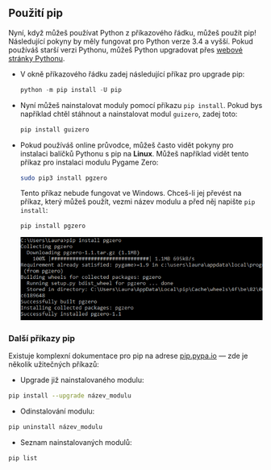 ## Použití pip

Nyní, když můžeš používat Python z příkazového řádku, můžeš použít pip! Následující pokyny by měly fungovat pro Python verze 3.4 a vyšší. Pokud používáš starší verzi Pythonu, můžeš Python upgradovat přes [webové stránky Pythonu](https://www.python.org/downloads/).

- V okně příkazového řádku zadej následující příkaz pro upgrade pip:

    ```python
    python -m pip install -U pip
    ```

- Nyní můžeš nainstalovat moduly pomocí příkazu `pip install`. Pokud bys například chtěl stáhnout a nainstalovat modul `guizero`, zadej toto:

    ```bash
    pip install guizero
    ```

- Pokud používáš online průvodce, můžeš často vidět pokyny pro instalaci balíčků Pythonu s pip na **Linux**. Můžeš například vidět tento příkaz pro instalaci modulu Pygame Zero:

    ```bash
    sudo pip3 install pgzero
    ```

    Tento příkaz nebude fungovat ve Windows. Chceš-li jej převést na příkaz, který můžeš použít, vezmi název modulu a před něj napište `pip install`:

    ```bash
    pip install pgzero
    ```

    ![Úspěšně nainstalovat modul pgzero](images/pip-install-pgzero.png)


### Další příkazy pip

Existuje komplexní dokumentace pro pip na adrese [pip.pypa.io](https://pip.pypa.io) — zde je několik užitečných příkazů:

+ Upgrade již nainstalovaného modulu:

```bash
pip install --upgrade název_modulu 
```

+ Odinstalování modulu:

```bash
pip uninstall název_modulu
```

+ Seznam nainstalovaných modulů:

```bash
pip list
```
